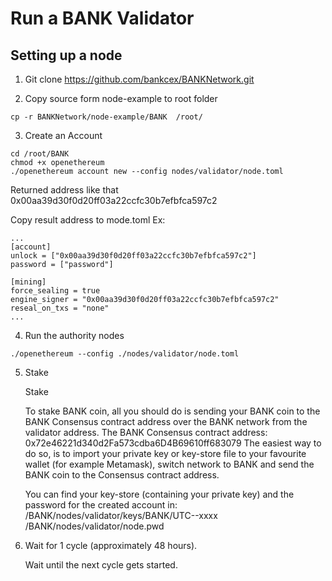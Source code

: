 # Run a BANK Validator
## Setting up a node
1. Git clone https://github.com/bankcex/BANKNetwork.git

2. Copy source form node-example to root folder
```
cp -r BANKNetwork/node-example/BANK  /root/
```
3. Create an Account

```
cd /root/BANK
chmod +x openethereum
./openethereum account new --config nodes/validator/node.toml
```
Returned address like that 0x00aa39d30f0d20ff03a22ccfc30b7efbfca597c2

Copy result address to mode.toml
Ex:
```
...
[account]
unlock = ["0x00aa39d30f0d20ff03a22ccfc30b7efbfca597c2"]
password = ["password"]

[mining]
force_sealing = true
engine_signer = "0x00aa39d30f0d20ff03a22ccfc30b7efbfca597c2"
reseal_on_txs = "none"
...
```
4. Run the authority nodes
```
./openethereum --config ./nodes/validator/node.toml

```
5. Stake

    Stake

    To stake BANK coin, all you should do is sending your BANK coin to the BANK Consensus contract address over the BANK network from the validator address.
    The BANK Consensus contract address: 0x72e46221d340d2Fa573cdba6D4B69610ff683079
    The easiest way to do so, is to import your private key or key-store file to your favourite wallet (for example Metamask), switch network to BANK and send the BANK coin to the Consensus contract address.

    You can find your key-store (containing your private key) and the password for the created account in:
    /BANK/nodes/validator/keys/BANK/UTC--xxxx
    /BANK/nodes/validator/node.pwd

6. Wait for 1 cycle (approximately 48 hours).

    Wait until the next cycle gets started.
